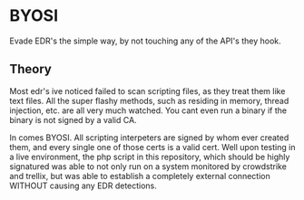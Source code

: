 # BYOSI
Evade EDR's the simple way, by not touching any of the API's they hook.


## Theory

Most edr's ive noticed failed to scan scripting files, as they treat them like text files. All the super flashy methods, such as residing in memory, thread injection, etc. are all very much watched. You cant even run a binary if the binary is not signed by a valid CA.

In comes BYOSI. All scripting interpeters are signed by whom ever created them, and every single one of those certs is a valid cert. Well upon testing in a live environment, the php script in this repository, which should be highly signatured was able to not only run on a system monitored by crowdstrike and trellix, but was able to establish a completely external connection WITHOUT causing any EDR detections.
